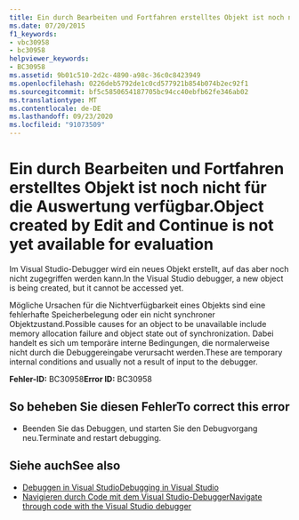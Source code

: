 ```yaml
---
title: Ein durch Bearbeiten und Fortfahren erstelltes Objekt ist noch nicht für die Auswertung verfügbar.
ms.date: 07/20/2015
f1_keywords:
- vbc30958
- bc30958
helpviewer_keywords:
- BC30958
ms.assetid: 9b01c510-2d2c-4890-a98c-36c0c8423949
ms.openlocfilehash: 0226deb5792de1c0cd577921b854b074b2ec92f1
ms.sourcegitcommit: bf5c5850654187705bc94cc40ebfb62fe346ab02
ms.translationtype: MT
ms.contentlocale: de-DE
ms.lasthandoff: 09/23/2020
ms.locfileid: "91073509"
---
```

# <a name="object-created-by-edit-and-continue-is-not-yet-available-for-evaluation"></a><span data-ttu-id="2bcc2-102">Ein durch Bearbeiten und Fortfahren erstelltes Objekt ist noch nicht für die Auswertung verfügbar.</span><span class="sxs-lookup"><span data-stu-id="2bcc2-102">Object created by Edit and Continue is not yet available for evaluation</span></span>

<span data-ttu-id="2bcc2-103">Im Visual Studio-Debugger wird ein neues Objekt erstellt, auf das aber noch nicht zugegriffen werden kann.</span><span class="sxs-lookup"><span data-stu-id="2bcc2-103">In the Visual Studio debugger, a new object is being created, but it cannot be accessed yet.</span></span>  
  
 <span data-ttu-id="2bcc2-104">Mögliche Ursachen für die Nichtverfügbarkeit eines Objekts sind eine fehlerhafte Speicherbelegung oder ein nicht synchroner Objektzustand.</span><span class="sxs-lookup"><span data-stu-id="2bcc2-104">Possible causes for an object to be unavailable include memory allocation failure and object state out of synchronization.</span></span> <span data-ttu-id="2bcc2-105">Dabei handelt es sich um temporäre interne Bedingungen, die normalerweise nicht durch die Debuggereingabe verursacht werden.</span><span class="sxs-lookup"><span data-stu-id="2bcc2-105">These are temporary internal conditions and usually not a result of input to the debugger.</span></span>  
  
 <span data-ttu-id="2bcc2-106">**Fehler-ID:** BC30958</span><span class="sxs-lookup"><span data-stu-id="2bcc2-106">**Error ID:** BC30958</span></span>  
  
## <a name="to-correct-this-error"></a><span data-ttu-id="2bcc2-107">So beheben Sie diesen Fehler</span><span class="sxs-lookup"><span data-stu-id="2bcc2-107">To correct this error</span></span>  
  
- <span data-ttu-id="2bcc2-108">Beenden Sie das Debuggen, und starten Sie den Debugvorgang neu.</span><span class="sxs-lookup"><span data-stu-id="2bcc2-108">Terminate and restart debugging.</span></span>  
  
## <a name="see-also"></a><span data-ttu-id="2bcc2-109">Siehe auch</span><span class="sxs-lookup"><span data-stu-id="2bcc2-109">See also</span></span>

- [<span data-ttu-id="2bcc2-110">Debuggen in Visual Studio</span><span class="sxs-lookup"><span data-stu-id="2bcc2-110">Debugging in Visual Studio</span></span>](/visualstudio/debugger/debugger-feature-tour)
- [<span data-ttu-id="2bcc2-111">Navigieren durch Code mit dem Visual Studio-Debugger</span><span class="sxs-lookup"><span data-stu-id="2bcc2-111">Navigate through code with the Visual Studio debugger</span></span>](/visualstudio/debugger/navigating-through-code-with-the-debugger)

